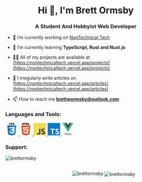 <h1 align="center">Hi 👋, I'm Brett Ormsby</h1>
<h3 align="center">A Student And Hobbyist Web Developer</h3>

- 🔭 I’m currently working on [NonTechnical Tech](https://nontechnicaltech.vercel.app/)

- 🌱 I’m currently learning **TypeScript, Rust and Nuxt.js**

- 👨‍💻 All of my projects are available at [https://nontechnicaltech.vercel.app/projects](https://nontechnicaltech.vercel.app/projects)

- 📝 I irregularly write articles on [https://nontechnicaltech.vercel.app/articles](https://nontechnicaltech.vercel.app/articles)

- 📫 How to reach me **brettwormsby@outlook.com**

<h3 align="left">Languages and Tools:</h3>
<p align="left"> <a href="https://www.w3schools.com/css/" target="_blank" rel="noreferrer"> <img src="https://raw.githubusercontent.com/devicons/devicon/master/icons/css3/css3-original-wordmark.svg" alt="css3" width="40" height="40"/> </a> <a href="https://www.w3.org/html/" target="_blank" rel="noreferrer"> <img src="https://raw.githubusercontent.com/devicons/devicon/master/icons/html5/html5-original-wordmark.svg" alt="html5" width="40" height="40"/> </a> <a href="https://developer.mozilla.org/en-US/docs/Web/JavaScript" target="_blank" rel="noreferrer"> <img src="https://raw.githubusercontent.com/devicons/devicon/master/icons/javascript/javascript-original.svg" alt="javascript" width="40" height="40"/> </a> <a href="https://www.typescriptlang.org/" target="_blank" rel="noreferrer"> <img src="https://raw.githubusercontent.com/devicons/devicon/master/icons/typescript/typescript-original.svg" alt="typescript" width="40" height="40"/> </a> <a href="https://vuejs.org/" target="_blank" rel="noreferrer"> <img src="https://raw.githubusercontent.com/devicons/devicon/master/icons/vuejs/vuejs-original-wordmark.svg" alt="vuejs" width="40" height="40"/> </a> </p>

<h3 align="left">Support:</h3>
<p><a href="https://www.buymeacoffee.com/brettormsby"> <img align="left" src="https://cdn.buymeacoffee.com/buttons/v2/default-yellow.png" height="50" width="210" alt="brettormsby" /></a></p><br><br>

<p><img align="left" src="https://github-readme-stats.vercel.app/api/top-langs?username=brettormsby&show_icons=true&locale=en&layout=compact" alt="brettormsby" /></p>

<p>&nbsp;<img align="center" src="https://github-readme-stats.vercel.app/api?username=brettormsby&show_icons=true&locale=en" alt="brettormsby" /></p>
